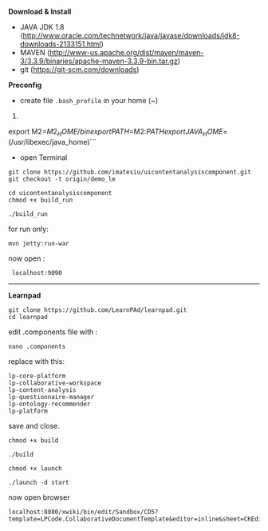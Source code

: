 **Download \& Install**
* JAVA JDK 1.8 (http://www.oracle.com/technetwork/java/javase/downloads/jdk8-downloads-2133151.html)
* MAVEN (http://www-us.apache.org/dist/maven/maven-3/3.3.9/binaries/apache-maven-3.3.9-bin.tar.gz)
* git		(https://git-scm.com/downloads)

**Preconfig**
* create file ```.bash_profile``` in your home (~)

1. ```export M2_HOME=/Users/isiu/Downloads/apache-maven-3.3.3/
export M2=$M2_HOME/bin
export PATH=$M2:$PATH
export JAVA_HOME=$(/usr/libexec/java_home)```

* open Terminal

```
git clone https://github.com/imatesiu/uicontentanalysiscomponent.git
git checkout -t origin/demo_le

cd uicontentanalysiscomponent
chmod +x build_run

./build_run
```

for run only: 
```
mvn jetty:run-war
```
now open :
```
 localhost:9090
```

-----
**Learnpad**
```
git clone https://github.com/LearnPAd/learnpad.git
cd learnpad
```
edit .components file with : 
```
nano .components
```
replace with this:
```
lp-core-platform
lp-collaborative-workspace
lp-content-analysis
lp-questionnaire-manager
lp-ontology-recommender
lp-platform
```
save and close.

```
chmod +x build

./build

chmod +x launch

./launch -d start
```
now open browser

```
localhost:8080/xwiki/bin/edit/Sandbox/CD5?template=LPCode.CollaborativeDocumentTemplate&editor=inline&sheet=CKEditor.EditSheet
```





